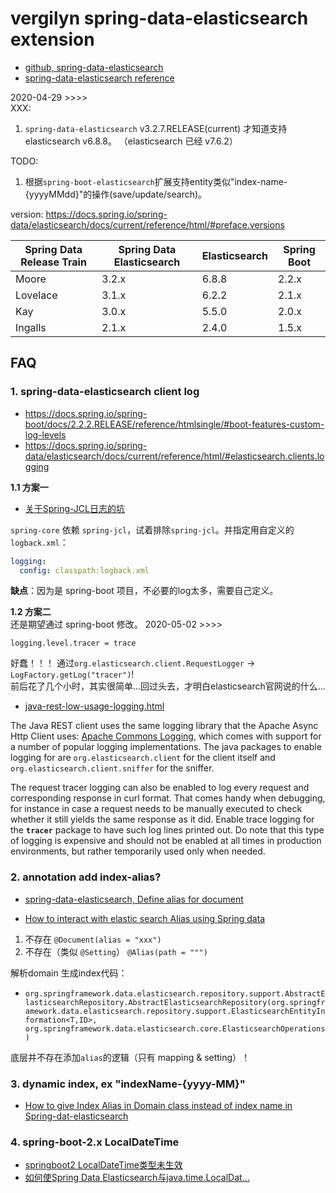 # vergilyn spring-data-elasticsearch extension

+ [github, spring-data-elasticsearch](https://github.com/spring-projects/spring-data-elasticsearch)
+ [spring-data-elasticsearch reference](https://spring.io/projects/spring-data-elasticsearch/)

2020-04-29 >>>>  
XXX: 
1. `spring-data-elasticsearch` v3.2.7.RELEASE(current) 才知道支持 elasticsearch v6.8.8。
（elasticsearch 已经 v7.6.2）

TODO:  
1. 根据`spring-boot-elasticsearch`扩展支持entity类似"index-name-{yyyyMMdd}"的操作(save/update/search)。


version: <https://docs.spring.io/spring-data/elasticsearch/docs/current/reference/html/#preface.versions>  

| Spring Data Release Train | Spring Data Elasticsearch | Elasticsearch | Spring Boot |
| --------- | ----- | ---- | ---- |
| Moore | 3.2.x | 6.8.8 | 2.2.x |
| Lovelace | 3.1.x | 6.2.2 | 2.1.x |
| Kay | 3.0.x | 5.5.0 | 2.0.x |
| Ingalls | 2.1.x | 2.4.0 | 1.5.x |



## FAQ

### 1. spring-data-elasticsearch client log
- <https://docs.spring.io/spring-boot/docs/2.2.2.RELEASE/reference/htmlsingle/#boot-features-custom-log-levels>
- <https://docs.spring.io/spring-data/elasticsearch/docs/current/reference/html/#elasticsearch.clients.logging>


**1.1 方案一**  
- [关于Spring-JCL日志的坑](https://www.jianshu.com/p/e254c4783a5d)

`spring-core` 依赖 `spring-jcl`，试着排除`spring-jcl`。并指定用自定义的`logback.xml`：  
```yaml
logging:
  config: classpath:logback.xml
```

**缺点**：因为是 spring-boot 项目，不必要的log太多，需要自己定义。

**1.2 方案二**  
还是期望通过 spring-boot 修改。
2020-05-02 >>>>
```properties
logging.level.tracer = trace
``` 

好蠢！！！
通过`org.elasticsearch.client.RequestLogger` -> `LogFactory.getLog("tracer")`!  
前后花了几个小时，其实很简单...回过头去，才明白elasticsearch官网说的什么...

+ [java-rest-low-usage-logging.html](https://www.elastic.co/guide/en/elasticsearch/client/java-rest/7.6/java-rest-low-usage-logging.html)
 
The Java REST client uses the same logging library that the Apache Async Http Client uses: [Apache Commons Logging](https://commons.apache.org/proper/commons-logging/), 
which comes with support for a number of popular logging implementations. 
The java packages to enable logging for are `org.elasticsearch.client` for the client itself 
and `org.elasticsearch.client.sniffer` for the sniffer.

The request tracer logging can also be enabled to log every request and corresponding response in curl format. 
That comes handy when debugging, for instance in case a request needs to be manually executed to check whether it still yields the same response as it did. 
Enable trace logging for the **`tracer`** package to have such log lines printed out. 
Do note that this type of logging is expensive and should not be enabled at all times in production environments, 
but rather temporarily used only when needed.

### 2. annotation add index-alias?
+ [spring-data-elasticsearch, Define alias for document](https://jira.spring.io/browse/DATAES-192)
- [How to interact with elastic search Alias using Spring data](https://stackoverflow.com/questions/32015592/how-to-interact-with-elastic-search-alias-using-spring-data)

1. 不存在 `@Document(alias = "xxx")`
2. 不存在（类似 `@Setting`） `@Alias(path = """)` 

解析domain 生成index代码：  
- `org.springframework.data.elasticsearch.repository.support.AbstractElasticsearchRepository.AbstractElasticsearchRepository(org.springframework.data.elasticsearch.repository.support.ElasticsearchEntityInformation<T,ID>, org.springframework.data.elasticsearch.core.ElasticsearchOperations)`

底层并不存在添加`alias`的逻辑（只有 mapping & setting）！

### 3. dynamic index, ex "indexName-{yyyy-MM}"
- [How to give Index Alias in Domain class instead of index name in Spring-dat-elasticsearch](https://stackoverflow.com/questions/51648942/how-to-give-index-alias-in-domain-class-instead-of-index-name-in-spring-dat-elas)

### 4. spring-boot-2.x LocalDateTime
- [springboot2 LocalDateTime类型未生效](https://blog.csdn.net/jieyanqulaopo123/article/details/105547050)
- [如何使Spring Data Elasticsearch与java.time.LocalDat...](http://www.cocoachina.com/articles/40857)